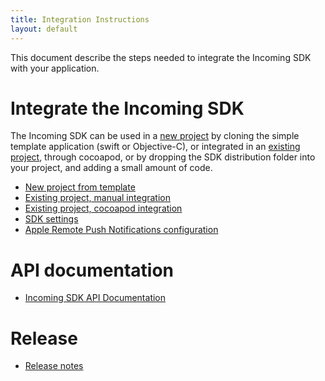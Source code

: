 ```yaml
---
title: Integration Instructions
layout: default 
---
```


This document describe the steps needed to integrate the Incoming SDK 
with your application.

# Integrate the Incoming SDK #

The Incoming SDK can be used in a [new project](./new-project.html) by cloning the 
simple template application (swift or Objective-C), or integrated in an [existing project](./existing-project.html),
through cocoapod, or by dropping the SDK distribution folder into your project, and adding a small amount of code.

 * [New project from template](./new-project.html)
 * [Existing project, manual integration](./existing-project.html)
 * [Existing project, cocoapod integration](./existing-project-cocoapod.html)
 * [SDK settings](./sdk-settings.html)
 * [Apple Remote Push Notifications configuration](./apns.html)

# API documentation #
 * [Incoming SDK API Documentation](./apidoc/html/index.html)

# Release #
 * [Release notes](./release-notes.html)


 
 